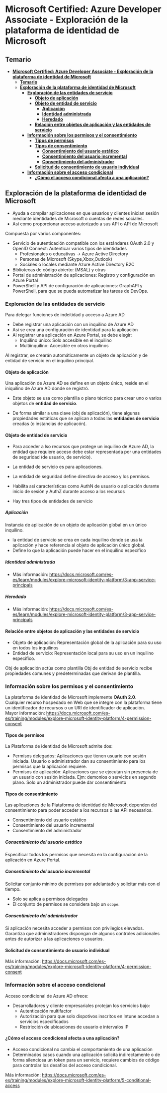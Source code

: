 # **Microsoft Certified: Azure Developer Associate - Exploración de la plataforma de identidad de Microsoft**
## **Temario**
- [**Microsoft Certified: Azure Developer Associate - Exploración de la plataforma de identidad de Microsoft**](#microsoft-certified-azure-developer-associate---exploración-de-la-plataforma-de-identidad-de-microsoft)
  - [**Temario**](#temario)
  - [**Exploración de la plataforma de identidad de Microsoft**](#exploración-de-la-plataforma-de-identidad-de-microsoft)
    - [**Exploración de las entidades de servicio**](#exploración-de-las-entidades-de-servicio)
      - [**Objeto de aplicación**](#objeto-de-aplicación)
      - [**Objeto de entidad de servicio**](#objeto-de-entidad-de-servicio)
        - [**Aplicación**](#aplicación)
        - [**Identidad administrada**](#identidad-administrada)
        - [**Heredado**](#heredado)
      - [**Relación entre objetos de aplicación y las entidades de servicio**](#relación-entre-objetos-de-aplicación-y-las-entidades-de-servicio)
    - [**Información sobre los permisos y el consentimiento**](#información-sobre-los-permisos-y-el-consentimiento)
      - [**Tipos de permisos**](#tipos-de-permisos)
      - [**Tipos de consentimiento**](#tipos-de-consentimiento)
        - [**Consentimiento del usuario estático**](#consentimiento-del-usuario-estático)
        - [**Consentimiento del usuario incremental**](#consentimiento-del-usuario-incremental)
        - [**Consentimiento del administrador**](#consentimiento-del-administrador)
      - [**Solicitud de consentimiento de usuario individual**](#solicitud-de-consentimiento-de-usuario-individual)
    - [**Información sobre el acceso condicional**](#información-sobre-el-acceso-condicional)
      - [**¿Cómo el acceso condicional afecta a una aplicación?**](#cómo-el-acceso-condicional-afecta-a-una-aplicación)

## **Exploración de la plataforma de identidad de Microsoft**
- Ayuda a compilar aplicaciones en que usuarios y clientes inician sesión mediante identidades de Microsoft o cuentas de redes sociales.
- Así como proporcionar acceso autorizado a sus API o API de Microsoft

Compuesta por varios componentes:
- Servicio de autenticación compatible con los estándares OAuth 2.0 y OpenID Connect: Autenticar varios tipos de identidades
  - Profesionales o educativas -> Azure Active Directory
  - Personas de Microsoft (Skype,Xbox,Outlook)
  - Sociales o locales mediante Azure Active Directory B2C
- Bibliotecas de código abierto: (MSAL) y otras
- Portal de administración de aplicaciones: Registro y configuración en Azure Portal
- PowerShell y API de configuración de aplicaciones: GraphAPI y PowerShell, para que se pueda automatizar las tareas de DevOps.

### **Exploración de las entidades de servicio**
Para delegar funciones de indeitidad y acceso a Azure AD
- Debe registrar una aplicación con un inquilino de Azure AD
- Asi se crea una configuración de identidad para la aplicación
- Al registrar una aplicación en Azure Portal, se debe elegir:
  - Inquilino único: Solo accesible en el inquilino
  - Multiinquilino: Accesible en otros inquilinos

Al registrar, se crearán automáticamente un objeto de aplicación y de entidad de servicio en el inquilino principal.

#### **Objeto de aplicación**
Una aplicación de Azure AD se define en un objeto único, reside en el iniquilino de Azure AD donde se registró.
- Este objeto se usa como plantilla o plano técnico para crear uno o varios objetos de **entidad de servicio**.

- De forma similar a una clave (obj de aplicación), tiene algunas propiedades estáticas que se aplican a todas las **entidades de servicio** creadas (o instancias de aplicacón).

#### **Objeto de entidad de servicio**
- Para acceder a lso recursos que protege un inquilino de Azure AD, la entidad que requiere acceso debe estar representada por una entidades de seguridad (de usuario, de servicio).
-  La entidad de servicio es para aplicaciones.
-  La entidad de seguridad define directiva de acceso y los permisos.
-  Habilita así características como AuthN de usuario o aplicación durante inicio de sesión y AuthZ durante acceso a los recursos

- Hay tres tipos de entidades de servicio  
##### **Aplicación**
Instancia de aplicación de un objeto de aplicación global en un único inquilino. 
- la entidad de servicio se crea en cada inquilino donde se usa la aplicación y hace referencia al objeto de aplicación único global.
- Define lo que la aplicación puede hacer en el inquilino específico
##### **Identidad administrada**
- Más información: https://docs.microsoft.com/es-es/learn/modules/explore-microsoft-identity-platform/3-app-service-principals
##### **Heredado**
- Más información: https://docs.microsoft.com/es-es/learn/modules/explore-microsoft-identity-platform/3-app-service-principals

#### **Relación entre objetos de aplicación y las entidades de servicio**
- Objeto de aplicación: Representación global de la aplicación para su uso en todos los inquilinos
- Entidad de servicio: Representación local para su uso en un inquilino específico.

Obj de aplicación actúa como plantilla
Obj de entidad de servicio recibe propiedades comunes y predeterminadas que derivan de plantilla.

### **Información sobre los permisos y el consentimiento**
La plataforma de identidad de Microsoft implemente **OAuth 2.0**.  
Cualquier recurso hospedado en Web que se integre con la plataforma tiene un identificador de recursos o un URI de identificador de aplicación.  
Mayor información: https://docs.microsoft.com/es-es/training/modules/explore-microsoft-identity-platform/4-permission-consent

#### **Tipos de permisos**
La Plataforma de identidad de Microsoft admite dos:
- Permisos delegados: Aplicaciones que tienen usuario con sesión iniciada. Usuario o administrador dan su consentimiento para los permisos que la aplicación requiere.
- Permisos de aplicación: Aplicaciones que se ejecutan sin presencia de un usuario con sesión iniciada. Ejm: demonios o servicios en segundo plano. Solo un administrador puede dar consentimiento

#### **Tipos de consentimiento**
Las aplicaciones de la Plataforma de identidad de Microsoft dependen del consentimiento para poder acceder a los recursos o las API necesarios.
- Consentimiento del usuario estático
- Consentimiento del usuario incremental
- Consentimiento del administrador

##### **Consentimiento del usuario estático**
Especificar todos los permisos que necesita en la configuración de la aplicación en Azure Portal.
##### **Consentimiento del usuario incremental**
Solicitar conjunto mínimo de permisos por adelantado y solicitar más con el tiempo.
- Solo se aplica a permisos delegados
- El conjunto de permisos se considera bajo un `scope`.
##### **Consentimiento del administrador**
Si aplicación necesita acceder a permisos con privilegios elevados.  
Garantiza que administradores dispongan de algunos controles adicionales antes de autorizar a las aplicaciones o usuarios.

#### **Solicitud de consentimiento de usuario individual**
Más información: https://docs.microsoft.com/es-es/training/modules/explore-microsoft-identity-platform/4-permission-consent

### **Información sobre el acceso condicional**
Acceso condicional de Azure AD ofrece:
- Desarrolladores y cliente empresariales protejan los servicios bajo:
  - Autenticación multifactor
  - Autorización para que solo dispotivos inscritos en Intune accedan a servicios especificados
  - Restricción de ubicaciones de usuario e intervalos IP

#### **¿Cómo el acceso condicional afecta a una aplicación?**
- Acceso condicional no cambia el comportamiento de una aplicación
- Determinados casos cuando una aplicación solicita indirectamente o de forma silenciosa un token para un servicio, requiere cambios de código para controlar los desafíos del acceso condicional.

Más información: https://docs.microsoft.com/es-es/training/modules/explore-microsoft-identity-platform/5-conditional-access